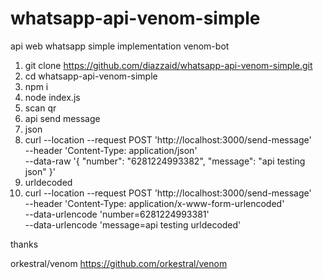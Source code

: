 # whatsapp-api-venom-simple
api web whatsapp simple implementation venom-bot

1. git clone https://github.com/diazzaid/whatsapp-api-venom-simple.git
2. cd whatsapp-api-venom-simple
3. npm i
4. node index.js
5. scan qr
6. api send message
7. json
8. curl --location --request POST 'http://localhost:3000/send-message' \
--header 'Content-Type: application/json' \
--data-raw '{
  "number": "6281224993382",
  "message": "api testing json"
}'
9. urldecoded
10. curl --location --request POST 'http://localhost:3000/send-message' \
--header 'Content-Type: application/x-www-form-urlencoded' \
--data-urlencode 'number=6281224993381' \
--data-urlencode 'message=api testing urldecoded'

thanks

orkestral/venom https://github.com/orkestral/venom

